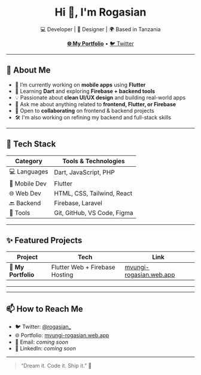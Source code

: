 <h1 align="center">Hi 👋, I'm Rogasian</h1>

<p align="center">
  💻 Developer | 🎨 Designer | 🌍 Based in Tanzania  
</p>

<p align="center">
  <a href="https://mvungi-rogasian.web.app/" target="_blank"><strong>🌐 My Portfolio</strong></a> • 
  <a href="https://twitter.com/rogasiani_" target="_blank">🐦 Twitter</a>
</p>

---

## 🚀 About Me

- 🔭 I’m currently working on **mobile apps** using **Flutter**
- 🌱 Learning **Dart** and exploring **Firebase + backend tools**
- 💡 Passionate about **clean UI/UX design** and building real-world apps
- 💬 Ask me about anything related to **frontend, Flutter, or Firebase**
- 🤝 Open to **collaborating** on frontend & backend projects
- 🛠 I'm also working on refining my backend and full-stack skills

---

## 🧰 Tech Stack

| Category       | Tools & Technologies |
|----------------|----------------------|
| 💻 Languages    | Dart, JavaScript, PHP |
| 📱 Mobile Dev   | Flutter               |
| 🌐 Web Dev      | HTML, CSS, Tailwind, React |
| 🔙 Backend      | Firebase, Laravel     |
| 🧰 Tools        | Git, GitHub, VS Code, Figma |

---

## ✨ Featured Projects

| Project | Tech | Link |
|--------|------|------|
| 🎨 **My Portfolio** | Flutter Web + Firebase Hosting | [mvungi-rogasian.web.app](https://mvungi-rogasian.web.app) |

---


---

## 📫 How to Reach Me

- 🐦 Twitter: [@rogasian_](https://twitter.com/rogasiani_)
- 🌐 Portfolio: [mvungi-rogasian.web.app](https://mvungi-rogasian.web.app)
- 📧 Email: *coming soon*
- 🔗 LinkedIn: *coming soon*

---

> “Dream it. Code it. Ship it.” 🚀

